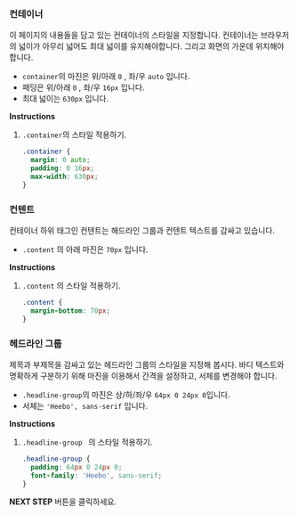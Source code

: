 ### 컨테이너
이 페이지의 내용들을 담고 있는 컨테이너의 스타일을 지정합니다. 컨테이너는 브라우저의 넓이가 아무리 넓어도 최대 넓이를 유지해야합니다. 그리고 화면의 가운데 위치해야합니다. 

* `container`의 마진은 위/아래 `0` , 좌/우 `auto` 입니다.
* 패딩은 위/아래 `0` , 좌/우 `16px` 입니다.
* 최대 넓이는 `630px` 입니다.


**Instructions**
1. `.container`의 스타일 적용하기. 
    ```css
    .container {
      margin: 0 auto;
      padding: 0 16px;
      max-width: 630px;
    }
    ```



### 컨텐트

컨테이너 하위 태그인 컨텐트는 해드라인 그룹과 컨텐트 텍스트를 감싸고 있습니다.  

- `.content` 의 아래 마진은 `70px` 입니다.

**Instructions**

1. `.content` 의 스타일 적용하기.

   ```css
   .content {
     margin-bottom: 70px;
   }
   ```



### 헤드라인 그룹

제목과 부제목을 감싸고 있는 헤드라인 그룹의 스타일을 지정해 봅시다. 바디 텍스트와 명확하게 구분하기 위해 마진을 이용해서 간격을 설정하고, 서체를 변경해야 합니다.

* `.headline-group`의 마진은 상/하/좌/우 `64px 0 24px 0`입니다.
* 서체는 `'Heebo', sans-serif` 입니다.


**Instructions**
1. `.headline-group ` 의 스타일 적용하기.
    ```css
    .headline-group {
      padding: 64px 0 24px 0;
      font-family: 'Heebo', sans-serif;
    }
    ```




**NEXT STEP** 버튼을 클릭하세요.